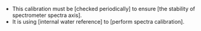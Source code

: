 - This calibration must be [checked periodically] to ensure [the stability of spectrometer spectra axis].
- It is using [internal water reference] to [perform spectra calibration].
